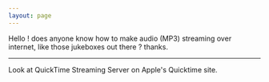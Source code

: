 ```yaml
---
layout: page
---
```


Hello !
does anyone know how to make audio  (MP3) streaming over internet, like those jukeboxes out there ?
thanks.

----

Look at QuickTime Streaming Server on Apple's Quicktime site.
